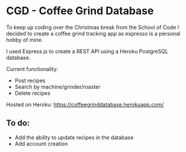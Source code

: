 # CGD - Coffee Grind Database

To keep up coding over the Christmas break from the School of Code I decided to create a coffee grind tracking app as espresso is a personal hobby of mine.

I used Express.js to create a REST API using a Heroku PostgreSQL database.

Current functionality:

* Post recipes
* Search by machine/grinder/roaster
* Delete recipes

Hosted on Heroku: https://coffeegrinddatabase.herokuapp.com/

## To do:

* Add the ability to update recipes in the database
* Add account creation
